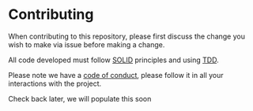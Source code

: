 # Contributing

When contributing to this repository, please first discuss the change you wish to make via issue before making a change. 

All code developed must follow [SOLID](https://en.wikipedia.org/wiki/SOLID) principles and using [TDD](https://en.wikipedia.org/wiki/Test-driven_development).

Please note we have a [code of conduct](https://github.com/indexhever/tictactoeteu/blob/master/CODE_OF_CONDUCT.md), please follow it in all your interactions with the project.

Check back later, we will populate this soon
